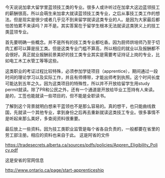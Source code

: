 今天说说加拿大留学里蓝领技工类的专业。很多人或许听过在加拿大这边蓝领技工的薪酬很高，所以会萌生来加拿大就读蓝领技工类专业，之后从事技工类工作的想法。但是现实是很少或者几乎见不到来留学就读这类专业的人。是因为大家最后都怕苦怕累不来读吗？并不是。其实答案在于留学生根本无法就读这类狭义上的技工类蓝领专业。

首先要明确一些概念。并不是所有的技工类专业都吃香。因为厨师烘培师乃至于切肉工都可以算是技工类。但是这类专业门槛不算高，所以相应的就业以及报酬都不会很好。真正就业报酬前景美好的技工类专业其实是需要考证持证上岗的专业，比如电工木工水管工等等这些。

这类职业的考证过程比较特殊，必须参加学徒项目（apprentice），期间通过一段时间的理论学习以及实际工作，并且有师傅带，才能出师考到执照。这个时间长度可能达到五年之久。因为这类项目的特殊性，所以并不开放给留学生用study permit就读。除了PR和公民之外，还有一个通道是开放给毕业工签持有人来读。是的，工签也能就读一些项目的，但不能是全职读书。

了解到这个背景就明白想来干蓝领也不是那么容易的。真的想干，也只能曲线救国，先就读一个其他专业，拿到身份之后再去重新就读这类技工专业。很多事情不是听起来那么美好，多查阅资料很重要。

最后放上一些资料。因为技工类职业监管是每个省各自负责的，一般都要在省里的劳工部注册。相应的资料也来自于此。
这是阿省的文件

https://tradesecrets.alberta.ca/sources/pdfs/policies/Appren_Eligibility_Policy.pdf

这是安省的官网信息

http://www.ontario.ca/page/start-apprenticeship

